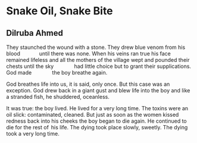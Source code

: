 # Snake Oil, Snake Bite
## Dilruba Ahmed
They staunched the wound with a stone.
They drew blue venom from his blood
            until there was none.
When his veins ran true his face remained
lifeless and all the mothers of the village
wept and pounded their chests until the sky
             had little choice
but to grant their supplications. God made
             the boy breathe again.

God breathes life into us, it is said,
only once. But this case was an exception.
God drew back in a giant gust and blew life into the boy
and like a stranded fish, he shuddered, oceanless.

It was true: the boy lived.
He lived for a very long time. The toxins
were an oil slick: contaminated, cleaned.
But just as soon as the women
kissed redness back into his cheeks
the boy began to die again.
He continued to die for the rest of   his life.
The dying took place slowly, sweetly.
The dying took a very long time.